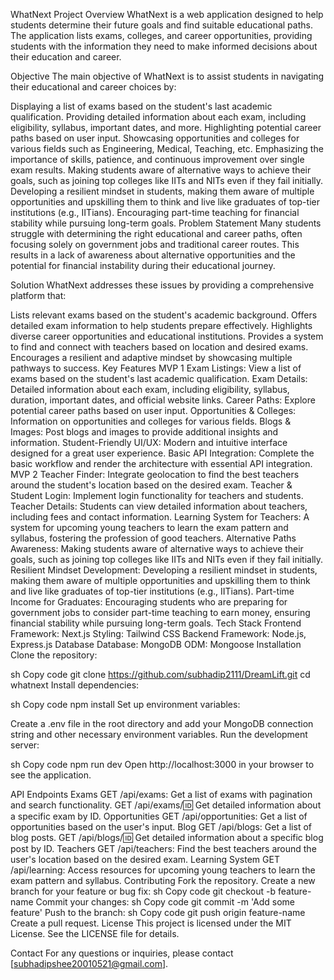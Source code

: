 WhatNext
Project Overview
WhatNext is a web application designed to help students determine their future goals and find suitable educational paths. The application lists exams, colleges, and career opportunities, providing students with the information they need to make informed decisions about their education and career.

Objective
The main objective of WhatNext is to assist students in navigating their educational and career choices by:

Displaying a list of exams based on the student's last academic qualification.
Providing detailed information about each exam, including eligibility, syllabus, important dates, and more.
Highlighting potential career paths based on user input.
Showcasing opportunities and colleges for various fields such as Engineering, Medical, Teaching, etc.
Emphasizing the importance of skills, patience, and continuous improvement over single exam results.
Making students aware of alternative ways to achieve their goals, such as joining top colleges like IITs and NITs even if they fail initially.
Developing a resilient mindset in students, making them aware of multiple opportunities and upskilling them to think and live like graduates of top-tier institutions (e.g., IITians).
Encouraging part-time teaching for financial stability while pursuing long-term goals.
Problem Statement
Many students struggle with determining the right educational and career paths, often focusing solely on government jobs and traditional career routes. This results in a lack of awareness about alternative opportunities and the potential for financial instability during their educational journey.

Solution
WhatNext addresses these issues by providing a comprehensive platform that:

Lists relevant exams based on the student's academic background.
Offers detailed exam information to help students prepare effectively.
Highlights diverse career opportunities and educational institutions.
Provides a system to find and connect with teachers based on location and desired exams.
Encourages a resilient and adaptive mindset by showcasing multiple pathways to success.
Key Features
MVP 1
Exam Listings: View a list of exams based on the student's last academic qualification.
Exam Details: Detailed information about each exam, including eligibility, syllabus, duration, important dates, and official website links.
Career Paths: Explore potential career paths based on user input.
Opportunities & Colleges: Information on opportunities and colleges for various fields.
Blogs & Images: Post blogs and images to provide additional insights and information.
Student-Friendly UI/UX: Modern and intuitive interface designed for a great user experience.
Basic API Integration: Complete the basic workflow and render the architecture with essential API integration.
MVP 2
Teacher Finder: Integrate geolocation to find the best teachers around the student's location based on the desired exam.
Teacher & Student Login: Implement login functionality for teachers and students.
Teacher Details: Students can view detailed information about teachers, including fees and contact information.
Learning System for Teachers: A system for upcoming young teachers to learn the exam pattern and syllabus, fostering the profession of good teachers.
Alternative Paths Awareness: Making students aware of alternative ways to achieve their goals, such as joining top colleges like IITs and NITs even if they fail initially.
Resilient Mindset Development: Developing a resilient mindset in students, making them aware of multiple opportunities and upskilling them to think and live like graduates of top-tier institutions (e.g., IITians).
Part-time Income for Graduates: Encouraging students who are preparing for government jobs to consider part-time teaching to earn money, ensuring financial stability while pursuing long-term goals.
Tech Stack
Frontend
Framework: Next.js
Styling: Tailwind CSS
Backend
Framework: Node.js, Express.js
Database
Database: MongoDB
ODM: Mongoose
Installation
Clone the repository:

sh
Copy code
git clone https://github.com/subhadip2111/DreamLift.git
cd whatnext
Install dependencies:

sh
Copy code
npm install
Set up environment variables:

Create a .env file in the root directory and add your MongoDB connection string and other necessary environment variables.
Run the development server:

sh
Copy code
npm run dev
Open http://localhost:3000 in your browser to see the application.

API Endpoints
Exams
GET /api/exams: Get a list of exams with pagination and search functionality.
GET /api/exams/:id: Get detailed information about a specific exam by ID.
Opportunities
GET /api/opportunities: Get a list of opportunities based on the user's input.
Blog
GET /api/blogs: Get a list of blog posts.
GET /api/blogs/:id: Get detailed information about a specific blog post by ID.
Teachers
GET /api/teachers: Find the best teachers around the user's location based on the desired exam.
Learning System
GET /api/learning: Access resources for upcoming young teachers to learn the exam pattern and syllabus.
Contributing
Fork the repository.
Create a new branch for your feature or bug fix:
sh
Copy code
git checkout -b feature-name
Commit your changes:
sh
Copy code
git commit -m 'Add some feature'
Push to the branch:
sh
Copy code
git push origin feature-name
Create a pull request.
License
This project is licensed under the MIT License. See the LICENSE file for details.

Contact
For any questions or inquiries, please contact [subhadipshee20010521@gmail.com].


